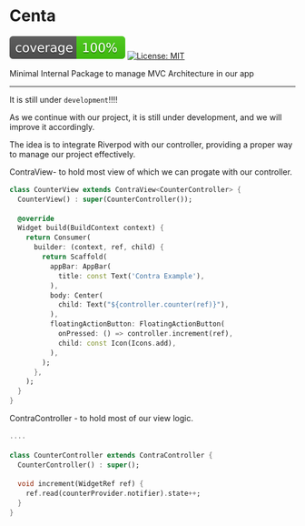 # Centa

![coverage][coverage_badge]
[![License: MIT][license_badge]][license_link]


Minimal Internal Package to manage MVC Architecture in our app

---

It is still under `development`!!!!

As we continue with our project, it is still under development, and we will improve it accordingly.

The idea is to integrate Riverpod with our controller, providing a proper way to manage our project effectively.

ContraView- to hold most view of which we can progate with our controller.
```dart
class CounterView extends ContraView<CounterController> {
  CounterView() : super(CounterController());

  @override
  Widget build(BuildContext context) {
    return Consumer(
      builder: (context, ref, child) {
        return Scaffold(
          appBar: AppBar(
            title: const Text('Contra Example'),
          ),
          body: Center(
            child: Text("${controller.counter(ref)}"),
          ),
          floatingActionButton: FloatingActionButton(
            onPressed: () => controller.increment(ref),
            child: const Icon(Icons.add),
          ),
        );
      },
    );
  }
}
```

ContraController - to hold most of our view logic.

```dart
....

class CounterController extends ContraController {
  CounterController() : super();

  void increment(WidgetRef ref) {
    ref.read(counterProvider.notifier).state++;
  }
}
```

[coverage_badge]: coverage_badge.svg
[flutter_localizations_link]: https://api.flutter.dev/flutter/flutter_localizations/flutter_localizations-library.html
[internationalization_link]: https://flutter.dev/docs/development/accessibility-and-localization/internationalization
[license_badge]: https://img.shields.io/badge/license-MIT-blue.svg
[license_link]: https://opensource.org/licenses/MIT
